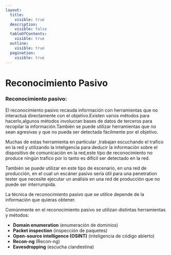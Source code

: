 ```yaml
---
layout:
  title:
    visible: true
  description:
    visible: false
  tableOfContents:
    visible: true
  outline:
    visible: true
  pagination:
    visible: true
---
```


# Reconocimiento Pasivo

### Reconocimiento pasivo:

El reconocimiento pasivo recauda información con herramientas que no interactuá directamente con el objetivo.Existen varios métodos para hacerlo,algunos métodos involucran bases de datos de terceros para recopilar la información.También se puede utilizar herramientas que no sean agresivas y que no pueda ser detectada fácilmente por el objetivo.

Muchas de estas herramienta en particular ,trabajan escuchando el trafico en la red y utilizando la inteligencia para deducir la información sobre el dispositivo de comunicación en la red,este tipo de reconocimiento no produce ningún trafico por lo tanto es difícil ser detectado en la red.

También se puede utilizar en este tipo de escenario, en una red de producción, en el cual un escáner pasivo sería útil para una penetration tester que necesite ejecutar un análisis en una red de producción que no puede ser interrumpida.

La técnica de reconocimiento pasivo que se utilice depende de la información que quieras obtener.

Comúnmente en el reconocimiento pasivo se utilizan distintas herramientas y métodos:

* **Domain enumeration** (enumeración de dominios)
* **Packet inspection** (inspección de paquetes)
* **Open-source intelligence (OSINT)** (inteligencia de código abierto)
* **Recon-ng** (Recon-ng)
* **Eavesdropping** (escucha clandestina)
